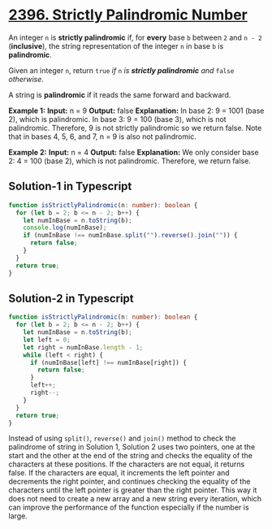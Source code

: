# [2396. Strictly Palindromic Number](https://leetcode.com/problems/strictly-palindromic-number/)

An integer `n` is **strictly palindromic** if, for **every** base `b` between `2` and `n - 2` (**inclusive**), the string representation of the integer `n` in base `b` is **palindromic**.

Given an integer `n`, return `true` _if_ `n` _is **strictly palindromic** and_ `false` _otherwise_.

A string is **palindromic** if it reads the same forward and backward.

**Example 1:**
**Input:** n = 9
**Output:** false
**Explanation:** In base 2: 9 = 1001 (base 2), which is palindromic.
In base 3: 9 = 100 (base 3), which is not palindromic.
Therefore, 9 is not strictly palindromic so we return false.
Note that in bases 4, 5, 6, and 7, n = 9 is also not palindromic.

**Example 2:**
**Input:** n = 4
**Output:** false
**Explanation:** We only consider base 2: 4 = 100 (base 2), which is not palindromic.
Therefore, we return false.

## Solution-1 in Typescript

```ts
function isStrictlyPalindromic(n: number): boolean {
  for (let b = 2; b <= n - 2; b++) {
    let numInBase = n.toString(b);
    console.log(numInBase);
    if (numInBase !== numInBase.split("").reverse().join("")) {
      return false;
    }
  }
  return true;
}
```

## Solution-2 in Typescript

```ts
function isStrictlyPalindromic(n: number): boolean {
  for (let b = 2; b <= n - 2; b++) {
    let numInBase = n.toString(b);
    let left = 0;
    let right = numInBase.length - 1;
    while (left < right) {
      if (numInBase[left] !== numInBase[right]) {
        return false;
      }
      left++;
      right--;
    }
  }
  return true;
}
```

Instead of using `split()`, `reverse()` and `join()` method to check the palindrome of string in Solution 1, Solution 2 uses two pointers, one at the start and the other at the end of the string and checks the equality of the characters at these positions. If the characters are not equal, it returns false. If the characters are equal, it increments the left pointer and decrements the right pointer, and continues checking the equality of the characters until the left pointer is greater than the right pointer. This way it does not need to create a new array and a new string every iteration, which can improve the performance of the function especially if the number is large.